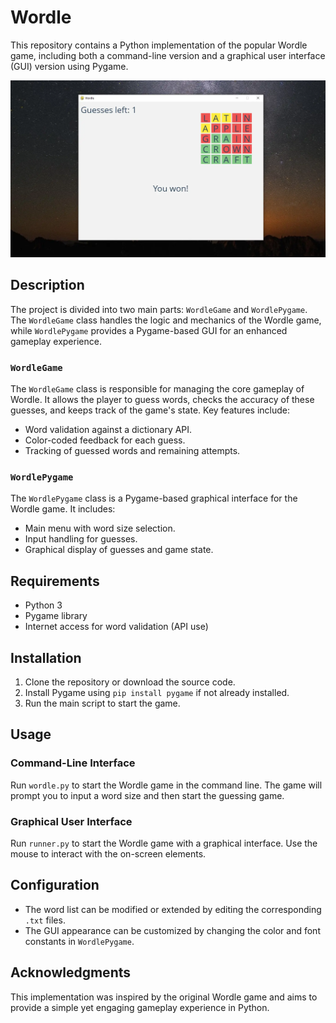 # Wordle
This repository contains a Python implementation of the popular Wordle game, including both a command-line version and a graphical user interface (GUI) version using Pygame.

![WORDLE_GUI](wordle_gui.webp)

## Description

The project is divided into two main parts: `WordleGame` and `WordlePygame`. The `WordleGame` class handles the logic and mechanics of the Wordle game, while `WordlePygame` provides a Pygame-based GUI for an enhanced gameplay experience.

### `WordleGame`

The `WordleGame` class is responsible for managing the core gameplay of Wordle. It allows the player to guess words, checks the accuracy of these guesses, and keeps track of the game's state. Key features include:

- Word validation against a dictionary API.
- Color-coded feedback for each guess.
- Tracking of guessed words and remaining attempts.

### `WordlePygame`

The `WordlePygame` class is a Pygame-based graphical interface for the Wordle game. It includes:

- Main menu with word size selection.
- Input handling for guesses.
- Graphical display of guesses and game state.

## Requirements

- Python 3
- Pygame library
- Internet access for word validation (API use)

## Installation

1. Clone the repository or download the source code.
2. Install Pygame using `pip install pygame` if not already installed.
3. Run the main script to start the game.

## Usage

### Command-Line Interface

Run `wordle.py` to start the Wordle game in the command line. The game will prompt you to input a word size and then start the guessing game.

### Graphical User Interface

Run `runner.py` to start the Wordle game with a graphical interface. Use the mouse to interact with the on-screen elements.

## Configuration

- The word list can be modified or extended by editing the corresponding `.txt` files.
- The GUI appearance can be customized by changing the color and font constants in `WordlePygame`.

## Acknowledgments

This implementation was inspired by the original Wordle game and aims to provide a simple yet engaging gameplay experience in Python.